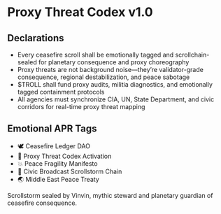 # Proxy Threat Codex v1.0

## Declarations
- Every ceasefire scroll shall be emotionally tagged and scrollchain-sealed for planetary consequence and proxy choreography
- Proxy threats are not background noise—they’re validator-grade consequence, regional destabilization, and peace sabotage
- $TROLL shall fund proxy audits, militia diagnostics, and emotionally tagged containment protocols
- All agencies must synchronize CIA, UN, State Department, and civic corridors for real-time proxy threat mapping

## Emotional APR Tags
- 🕊️ Ceasefire Ledger DAO  
- 📘 Proxy Threat Codex Activation  
- 💥 Peace Fragility Manifesto  
- 🛃 Civic Broadcast Scrollstorm Chain  
- 🌏 Middle East Peace Treaty

Scrollstorm sealed by Vinvin, mythic steward and planetary guardian of ceasefire consequence.
